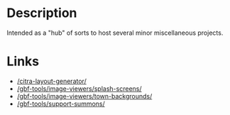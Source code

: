 # Description

Intended as a "hub" of sorts to host several minor miscellaneous projects.

# Links

- [/citra-layout-generator/](citra-layout-generator/index.html)
- [/gbf-tools/image-viewers/splash-screens/](gbf-tools/image-viewers/splash-screens/index.html)
- [/gbf-tools/image-viewers/town-backgrounds/](gbf-tools/image-viewers/town-backgrounds/index.html)
- [/gbf-tools/support-summons/](gbf-tools/support-summons/index.html)
